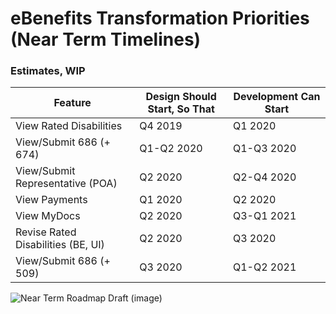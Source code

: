 # eBenefits Transformation Priorities (Near Term Timelines)

### Estimates, WIP

| Feature | Design Should Start, So That | Development Can Start |
| ---- | ------- | ----------- |
| View Rated Disabilities | Q4 2019 | Q1 2020 |
| View/Submit 686 (+ 674) | Q1-Q2 2020 | Q1-Q3 2020 |
| View/Submit Representative (POA) | Q2 2020 | Q2-Q4 2020 |
| View Payments | Q1 2020 | Q2 2020 |
| View MyDocs | Q2 2020 | Q3-Q1 2021 |
| Revise Rated Disabilities (BE, UI) | Q2 2020 | Q3 2020 |
| View/Submit 686 (+ 509) | Q3 2020 | Q1-Q2 2021 |

![Near Term Roadmap Draft (image)](https://github.com/department-of-veterans-affairs/va.gov-team/blob/master/teams/vsa/teams/ebenefits/images/near-term-roadmap_DRAFT.jpg)
